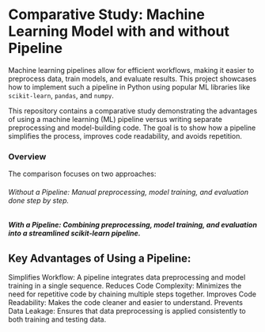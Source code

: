 # Comparative Study: Machine Learning Model with and without Pipeline

Machine learning pipelines allow for efficient workflows, making it easier to preprocess data, train models, and evaluate results. This project showcases how to implement such a pipeline in Python using popular ML libraries like `scikit-learn`, `pandas`, and `numpy`.

This repository contains a comparative study demonstrating the advantages of using a machine learning (ML) pipeline versus writing separate preprocessing and model-building code. The goal is to show how a pipeline simplifies the process, improves code readability, and avoids repetition.

### Overview
The comparison focuses on two approaches:

###### Without a Pipeline: Manual preprocessing, model training, and evaluation done step by step.
##### With a Pipeline: Combining preprocessing, model training, and evaluation into a streamlined scikit-learn pipeline.


## Key Advantages of Using a Pipeline:

Simplifies Workflow: A pipeline integrates data preprocessing and model training in a single sequence.
Reduces Code Complexity: Minimizes the need for repetitive code by chaining multiple steps together.
Improves Code Readability: Makes the code cleaner and easier to understand.
Prevents Data Leakage: Ensures that data preprocessing is applied consistently to both training and testing data.
